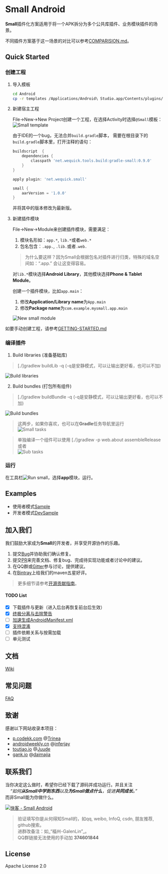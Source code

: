 # Small Android

**Small**插件化方案适用于将一个APK拆分为多个公共库插件、业务模块插件的场景。

不同插件方案基于这一场景的对比可以参考[COMPARISION.md](COMPARISION.md)。

## Quick Started

### 创建工程

1. 导入模板

    ```bash
    cd Android
    cp -r templates /Applications/Android\ Studio.app/Contents/plugins/android/lib/
    ```

2. 新建宿主工程

    File->New->New Project创建一个工程，在选择Activity时选择`@Small`模板：
    ![Small template][small-template]
    
    由于IDE的一个bug，无法合并`build.gradle`脚本，
    需要在根目录下的`build.gradle`脚本里，打开注释的语句：
    
    ```groovy
    buildscript  {
        dependencies {
            classpath 'net.wequick.tools.build:gradle-small:0.9.0'
        }
    }
    
    apply plugin: 'net.wequick.small'
    
    small {
        aarVersion = '1.0.0'
    }
    ```
    
    并将其中的版本修改为最新版。

3. 新建插件模块

    File->New->Module来创建插件模块，需要满足：
    
    1. 模块名形如：`app.*`, `lib.*`或者`web.*`
    2. 包名包含：`.app.`, `.lib.`或者`.web.`
    
      > 为什么要这样？因为Small会根据包名对插件进行归类，特殊的域名空间如：“.app.” 会让这变得容易。
    
    对`lib.*`模块选择**Android Library**，其他模块选择**Phone & Tablet Module**。
    
    创建一个插件模块，比如`app.main`：
    
    1. 修改**Application/Library name**为`App.main`
    2. 修改**Package name**为`com.example.mysmall.app.main`
    
      ![New small module][anim-new-md]
    
如要手动创建工程，请参考[GETTING-STARTED.md](GETTING-STARTED.md)

### 编译插件

1. Build libraries (准备基础库)
  > [./]gradlew buildLib -q (-q是安静模式，可以让输出更好看，也可以不加)
  	
  ![Build libraries][anim-bL]
  	
2. Build bundles (打包所有组件)
  > [./]gradlew buildBundle -q (-q是安静模式，可以让输出更好看，也可以不加)
  	
  ![Build bundles][anim-bB]
  
> 这两步，如果你喜欢，也可以在**Gradle**任务导航里运行<br/>
> ![Small tasks][ic-root-tasks]
  
> 单独编译一个组件可以使用 [./]gradlew -p web.about assembleRelease<br/>
> 或者<br/>
> ![Sub tasks][ic-sub-tasks]

### 运行

在工具栏![Run small][ic-run]，选择**app**模块，运行。

## Examples

* 使用者模式[Sample](Sample)
* 开发者模式[DevSample](DevSample)

## 加入我们

我们鼓励大家成为**Small**的开发者，并享受开源协作的乐趣。

1. 提交[Bug](https://github.com/wequick/Small/issues)并协助我们确认修复。
2. 提交[PR](https://github.com/wequick/Small/pulls)来完善文档、修复bug、完成待实现功能或者讨论中的建议。
3. 在QQ群或[Gitter][gitter]参与讨论，提供建议。
4. 在[Bintray][bintray]上给我们的maven五星好评。

> 更多细节请参考[开源贡献指南](https://guides.github.com/activities/contributing-to-open-source/)。

#### TODO List

  - [x] 下载插件与更新（进入后台再恢复前台后生效）
  - [x] [终极分离与去除警告](https://github.com/wequick/Small/issues/11)
  - [ ] [加速生成AndroidManifest.xml](https://github.com/wequick/Small/issues/12)
  - [x] [支持混淆](https://github.com/wequick/Small/issues/85)
  - [ ] 插件依赖关系与按需加载
  - [ ] 单元测试

## 文档
[Wiki](https://github.com/wequick/small/wiki/Android)

## 常见问题

[FAQ](https://github.com/wequick/Small/wiki/Android-FAQ)

## 致谢

感谢以下网站收录本项目：

* [p.codekk.com](http://p.codekk.com) @[Trinea](https://github.com/Trinea)
* [androidweekly.cn](http://androidweekly.cn) @[inferjay](https://github.com/inferjay)
* [toutiao.io](http://toutiao.io) @[Juude](https://github.com/Juude)
* [gank.io](http://gank.io) @[daimajia](https://github.com/daimajia)

## 联系我们

当你决定这么做时，希望你已经下载了源码并成功运行。并且关注<br/>
&nbsp;&nbsp;&nbsp;&nbsp;_“如何**从Small中学到东西**以及**为Small做点什么**，促进**共同成长**。”_<br/>
而非Small能为你做什么。

<a target="_blank" href="http://shang.qq.com/wpa/qunwpa?idkey=d9b57f150084ba4b30c73d0a2b480e30c99b8718bf16bb7739af740f7d1e21f3"><img border="0" src="http://pub.idqqimg.com/wpa/images/group.png" alt="快客 - Small Android" title="快客 - Small Android"></a> 

> 验证填写你是从何得知Small的，如qq, weibo, InfoQ, csdn, 朋友推荐, github搜索。<br/> 
进群改备注：如_“福州-GalenLin”_。<br/>
QQ群链接无法使用的手动加 **374601844**

## License
Apache License 2.0

[git-win]: http://git-scm.com/downloads
[as-run]: http://developer.android.com/images/tools/as-run.png
[ic-sample]: http://code.wequick.net/assets/images/small-sample.png
[ic-devsample]: http://code.wequick.net/assets/images/small-devsample.png
[anim-bG]: http://code.wequick.net/anims/small/android-build-gradle.gif
[anim-bL]: http://code.wequick.net/anims/small/android-build-lib.gif
[anim-bB]: http://code.wequick.net/anims/small-android-build-bundle.gif
[ic-root-tasks]: http://code.wequick.net/images/small/root-gradle-tasks.png
[ic-sub-tasks]: http://code.wequick.net/images/small/sub-gradle-tasks.png

[ic-new-act]: http://code.wequick.net/assets/images/small-new-activity.png
[ic-new-act2]: http://code.wequick.net/assets/images/small-new-activity-step2.png
[bintray]: https://bintray.com/galenlin/maven
[gitter]: https://gitter.im/wequick/Small
[ic-run]: http://code.wequick.net/assets/images/small-run.png

[anim-new-md]: http://code.wequick.net/assets/anims/small-new-module.gif
[small-template]: http://code.wequick.net/assets/images/small-template.png
